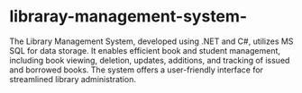 # libraray-management-system-
The Library Management System, developed using .NET and C#, utilizes MS SQL for data storage. It enables efficient book and student management, including book viewing, deletion, updates, additions, and tracking of issued and borrowed books. The system offers a user-friendly interface for streamlined library administration.
